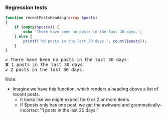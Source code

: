### Regression tests

```php
function recentPostsHeading(array $posts)
{
    if (empty($posts)) {
        echo 'There have been no posts in the last 30 days.';
    } else {
        printf('%d posts in the last 30 days.', count($posts));
    }
}
```

<pre><output><span class="fragment highlight-green" data-fragment-index="1"><span class="fragment status-icon" data-fragment-index="1">&#x2714;</span> There have been no posts in the last 30 days.</span>
<span class="fragment highlight-red" data-fragment-index="1"><span class="fragment status-icon" data-fragment-index="1">&#x1D5EB;</span> 1 posts in the last 30 days.</span>
<span class="fragment highlight-green" data-fragment-index="1"><span class="fragment status-icon" data-fragment-index="1">&#x2714;</span> 2 posts in the last 30 days.</span></output></pre>
<!-- .element: class="fragment" data-fragment-index="0" -->

Note:

* Imagine we have this function, which renders a heading above a list of recent posts.
    - It looks like we might expect for 0 or 2 or more items
    - If $posts only has one post, we get the awkward and grammatically-incorrect "1 posts in the last 30 days."
